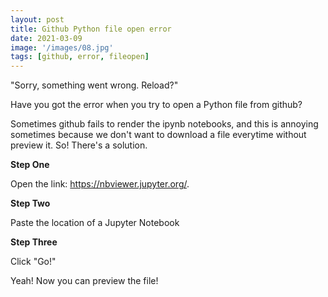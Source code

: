 ```yaml
---
layout: post
title: Github Python file open error
date: 2021-03-09
image: '/images/08.jpg'
tags: [github, error, fileopen]
---
```



"Sorry, something went wrong. Reload?"

Have you got the error when you try to open a Python file from github?

Sometimes github fails to render the ipynb notebooks, and this is annoying sometimes because we don't want to download a file everytime without preview it. So! There's a solution.

**Step One**

<p>Open the link:  <a href="https://nbviewer.jupyter.org/" target="_blank" rel="noopener noreferrer">https://nbviewer.jupyter.org/</a>.</p>


**Step Two**

Paste the location of a Jupyter Notebook

**Step Three**

Click "Go!"

Yeah! Now you can preview the file!

